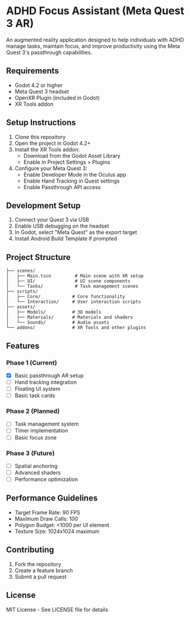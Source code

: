 # ADHD Focus Assistant (Meta Quest 3 AR)

An augmented reality application designed to help individuals with ADHD manage tasks, maintain focus, and improve productivity using the Meta Quest 3's passthrough capabilities.

## Requirements

- Godot 4.2 or higher
- Meta Quest 3 headset
- OpenXR Plugin (included in Godot)
- XR Tools addon

## Setup Instructions

1. Clone this repository
2. Open the project in Godot 4.2+
3. Install the XR Tools addon:
   - Download from the Godot Asset Library
   - Enable in Project Settings > Plugins
4. Configure your Meta Quest 3:
   - Enable Developer Mode in the Oculus app
   - Enable Hand Tracking in Quest settings
   - Enable Passthrough API access

## Development Setup

1. Connect your Quest 3 via USB
2. Enable USB debugging on the headset
3. In Godot, select "Meta Quest" as the export target
4. Install Android Build Template if prompted

## Project Structure

```
├── scenes/
│   ├── Main.tscn         # Main scene with XR setup
│   ├── UI/               # UI scene components
│   └── Tasks/            # Task management scenes
├── scripts/
│   ├── Core/            # Core functionality
│   └── Interaction/     # User interaction scripts
├── assets/
│   ├── Models/          # 3D models
│   ├── Materials/       # Materials and shaders
│   └── Sounds/          # Audio assets
└── addons/              # XR Tools and other plugins
```

## Features

### Phase 1 (Current)
- [x] Basic passthrough AR setup
- [ ] Hand tracking integration
- [ ] Floating UI system
- [ ] Basic task cards

### Phase 2 (Planned)
- [ ] Task management system
- [ ] Timer implementation
- [ ] Basic focus zone

### Phase 3 (Future)
- [ ] Spatial anchoring
- [ ] Advanced shaders
- [ ] Performance optimization

## Performance Guidelines

- Target Frame Rate: 90 FPS
- Maximum Draw Calls: 100
- Polygon Budget: <1000 per UI element
- Texture Size: 1024x1024 maximum

## Contributing

1. Fork the repository
2. Create a feature branch
3. Submit a pull request

## License

MIT License - See LICENSE file for details 